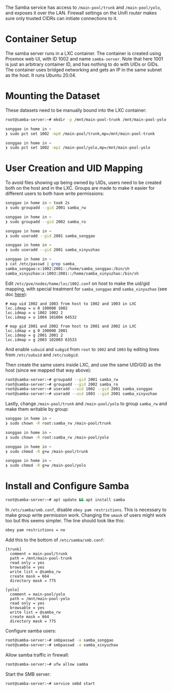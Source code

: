 The Samba service has access to `/main-pool/trunk` and `/main-pool/yolo`, and
exposes it over the LAN. Firewall settings on the Unifi router makes sure only
trusted CIDRs can initiate connections to it.

# Container Setup

The samba server runs in a LXC container. The container is created using
Proxmox web UI, with ID 1002 and name `samba-server`. Note that here 1001 is
just an arbitrary container ID, and has nothing to do with UIDs or GIDs. The
container uses bridged networking and gets an IP in the same subnet as the
host. It runs Ubuntu 20.04.

# Mounting the Dataset

These datasets need to be manually bound into the LXC container:

```bash
root@samba-server:~# mkdir -p /mnt/main-pool-trunk /mnt/main-pool-yolo
```

```bash
songgao in home in ~
❯ sudo pct set 1002 -mp0 /main-pool/trunk,mp=/mnt/main-pool-trunk

songgao in home in ~
❯ sudo pct set 1002 -mp1 /main-pool/yolo,mp=/mnt/main-pool-yolo
```

# User Creation and UID Mapping

To avoid files showing up being owned by UIDs, users need to be created both on
the host and in the LXC. Groups are made to make it easier for different users
to both have write permissions:

```bash
songgao in home in ~ took 2s
❯ sudo groupadd --gid 2001 samba_rw

songgao in home in ~
❯ sudo groupadd --gid 2002 samba_ro

songgao in home in ~
❯ sudo useradd --gid 2001 samba_songgao

songgao in home in ~
❯ sudo useradd --gid 2001 samba_xinyuzhao

songgao in home in ~
❯ cat /etc/passwd | grep samba_
samba_songgao:x:1002:2001::/home/samba_songgao:/bin/sh
samba_xinyuzhao:x:1003:2001::/home/samba_xinyuzhao:/bin/sh
```

Edit `/etc/pve/nodes/home/lxc/1002.conf` on host to make the uid/gid mapping,
with special treatment for `samba_songgao` and `samba_xinyuzhao` (see doc
[here](https://pve.proxmox.com/wiki/Unprivileged_LXC_containers)):

```
# map uid 1002 and 1003 from host to 1002 and 1003 in LXC
lxc.idmap = u 0 100000 1002
lxc.idmap = u 1002 1002 2
lxc.idmap = u 1004 101004 64532

# map gid 2001 and 2002 from host to 2001 and 2002 in LXC
lxc.idmap = g 0 100000 2001
lxc.idmap = g 2001 2001 2
lxc.idmap = g 2003 102003 63533
```

And enable `subuid` and `subgid` from `root` to `1002` and `1003` by editing
lines from `/etc/subuid` and `/etc/subgid`.

Then create the same users inside LXC, and use the same UID/GID as the host
(since we mapped that way above):

```bash
root@samba-server:~# groupadd --gid 2001 samba_rw
root@samba-server:~# groupadd --gid 2002 samba_ro
root@samba-server:~# useradd --uid 1002 --gid 2001 samba_songgao
root@samba-server:~# useradd --uid 1003 --gid 2001 samba_xinyuzhao
```

Lastly, change `/main-pool/trunk` and `/main-pool/yolo` to group `samba_rw` and
make them writable by group:

```bash
songgao in home in ~
❯ sudo chown -R root:samba_rw /main-pool/trunk

songgao in home in ~
❯ sudo chown -R root:samba_rw /main-pool/yolo

songgao in home in ~
❯ sudo chmod -R g+w /main-pool/trunk

songgao in home in ~
❯ sudo chmod -R g+w /main-pool/yolo
```

# Install and Configure Samba

```bash
root@samba-server:~# apt update && apt install samba
```

In `/etc/samba/smb.conf`, disable `obey pam restrictions`. This is necessary to
make group write permission work. Changing the `umask` of users might work too
but this seems simpler. The line should look like this:

```bash
obey pam restrictions = no
```

Add this to the bottom of `/etc/samba/smb.conf`:

```
[trunk]
  comment = main-pool/trunk
  path = /mnt/main-pool-trunk
  read only = yes
  browsable = yes
  write list = @samba_rw
  create mask = 664
  directory mask = 775

[yolo]
  comment = main-pool/yolo
  path = /mnt/main-pool-yolo
  read only = yes
  browsable = yes
  write list = @samba_rw
  create mask = 664
  directory mask = 775
```

Configure samba users:

```bash
root@samba-server:~# smbpasswd -a samba_songgao
root@samba-server:~# smbpasswd -a samba_xinyuzhao
```

Allow samba traffic in firewall:

```bash
root@samba-server:~# ufw allow samba
```

Start the SMB server:

```bash
root@samba-server:~# service smbd start
```
